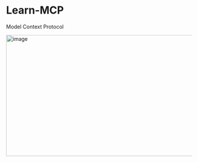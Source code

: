 # Learn-MCP
Model Context Protocol

<img width="840" height="328" alt="image" src="https://github.com/user-attachments/assets/6c255dff-ce7b-4f9e-abe3-21fb2aa1caee" />
